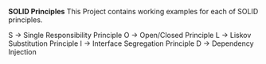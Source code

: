 **SOLID Principles**
This Project contains working examples for each of SOLID principles.

S -> Single Responsibility Principle
O -> Open/Closed Principle
L -> Liskov Substitution Principle
I -> Interface Segregation  Principle
D -> Dependency Injection